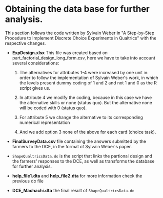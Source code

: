# Obtaining the data base for further analysis.

This section follows the code written by Sylvain Weber in "A Step-by-Step Procedure to Implement Discrete Choice Experiments in Qualtrics" with the respective changes.

* **ExpDesign.xlsx** 
  This file was created based on part_factorial_design_long_form.csv, here we have to take into account several considerations: 
  1. The alternatives for attributes 1-4 were increased by one unit in order to follow the implementation of Sylvain Weber's work, in which the levels present dummy coding of 1 and 2 and not 1 and 0 as the R script gives us.

  2. In attribute 4 we modify the coding, because in this case we have the alternative skills or none (status quo).
But the alternative none will be coded with 0 (status quo).

  3. For attribute 5 we change the alternative to its corresponding numerical representation

  4. And we add option 3 none of the above for each card (choice task).

* **FinalSurveyData.csv** file containing the answers submitted by the farmers to the DCE, in the format of Sylvain Weber's paper. 
* ```ShapeQualtricsData.do``` is the script that links the partional design and the farmers' responses to the DCE, as well as transforms the database for further analysis.
* **help_file1.dta** and **help_file2.dta** for more information check the previous do file 
* **DCE_Machachi.dta** the final result of ```ShapeQualtricsData.do```